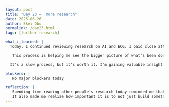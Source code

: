 ```yaml
---
layout: post
title: "Day 23 –  more research"
date: 2025-06-26
author: Ekei Obu 
permalink: /day23.html
tags: [further research]

what_i_learned: |
  Today, I continued reviewing research on AI and ECG. I paid close attention to what each paper focused on, the techniques they applied, and the outcomes they achieved. While some studies used deep learning, others explored     combinations like wavelet transforms with neural networks.

   This process is helping me see the bigger picture of what’s been done and what still needs to be explored. The more I read, the clearer it becomes where our project can offer something different instead of repeating existing work.

  It’s a slow process, but it’s worth it. I’m gaining valuable insight into how researchers approach problems and present their findings.

blockers: |
   No major blockers today

reflection: |
   Spending time reading other people’s research today reminded me that every good project starts with understanding what’s already out there. At first, it felt repetitive, but as I read more, I started connecting ideas and      noticing patterns. I saw how different teams approached the same problem in unique ways, and that opened my mind to new possibilities.
   It also made me realize how important it is to not just build something, but to build something meaningful—something that adds value. The process is slow, but I can feel myself growing. I’m not just reading to finish—I’m      reading to understand.
---
```


